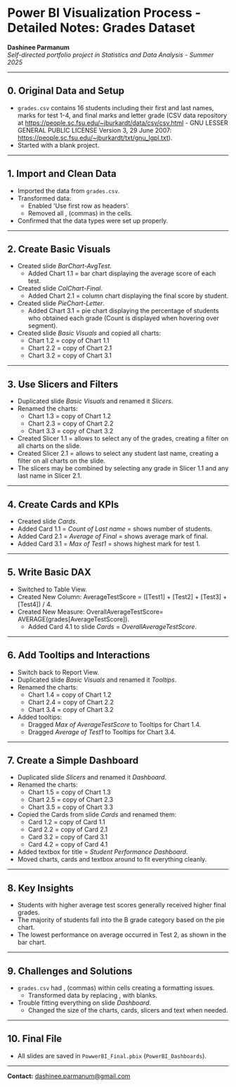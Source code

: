 # Power BI Visualization Process - Detailed Notes: Grades Dataset

**Dashinee Parmanum**  
*Self-directed portfolio project in Statistics and Data Analysis - Summer 2025*

---
## 0. Original Data and Setup
- `grades.csv` contains 16 students including their first and last names, marks for test 1-4, and final marks and letter grade (CSV data repository at https://people.sc.fsu.edu/~jburkardt/data/csv/csv.html - GNU LESSER GENERAL PUBLIC LICENSE Version 3, 29 June 2007: https://people.sc.fsu.edu/~jburkardt/txt/gnu_lgpl.txt).
- Started with a blank project.

---
## 1. Import and Clean Data
- Imported the data from `grades.csv`.
- Transformed data:
  - Enabled 'Use first row as headers'.
   - Removed all , (commas) in the cells.
- Confirmed that the data types were set up properly.

---
## 2. Create Basic Visuals
- Created slide *BarChart-AvgTest*.
  - Added Chart 1.1 = bar chart displaying the average score of each test.
- Created slide *ColChart-Final*.
  - Added Chart 2.1 = column chart displaying the final score by student.
- Created slide *PieChart-Letter*.
  - Added Chart 3.1 = pie chart displaying the percentage of students who obtained each grade (Count is displayed when hovering over segment).
- Created slide *Basic Visuals* and copied all charts:
  -  Chart 1.2 = copy of Chart 1.1
  -  Chart 2.2 = copy of Chart 2.1
  -  Chart 3.2 = copy of Chart 3.1
    
---
## 3. Use Slicers and Filters
- Duplicated slide *Basic Visuals* and renamed it *Slicers*.
- Renamed the charts:
  -  Chart 1.3 = copy of Chart 1.2
  -  Chart 2.3 = copy of Chart 2.2
  -  Chart 3.3 = copy of Chart 3.2
- Created Slicer 1.1 = allows to select any of the grades, creating a filter on all charts on the slide.
- Created Slicer 2.1 = allows to select any student last name, creating a filter on all charts on the slide.
- The slicers may be combined by selecting any grade in Slicer 1.1 and any last name in Slicer 2.1. 

---
## 4. Create Cards and KPIs
- Created slide *Cards*.
- Added Card 1.1 = *Count of Last name* = shows number of students.
- Added Card 2.1 = *Average of Final* = shows average mark of final.
- Added Card 3.1 = *Max of Test1* = shows highest mark for test 1.

---
## 5. Write Basic DAX
- Switched to Table View.
- Created New Column: AverageTestScore = ([Test1] + [Test2] + [Test3] + [Test4]) / 4.
- Created New Measure: OverallAverageTestScore= AVERAGE(grades[AverageTestScore]).
  - Added Card 4.1 to slide *Cards* = *OverallAverageTestScore*.

---
## 6. Add Tooltips and Interactions
- Switch back to Report View.
- Duplicated slide *Basic Visuals* and renamed it *Tooltips*.
- Renamed the charts:
  -  Chart 1.4 = copy of Chart 1.2
  -  Chart 2.4 = copy of Chart 2.2
  -  Chart 3.4 = copy of Chart 3.2
- Added tooltips:
  - Dragged *Max of AverageTestScore* to Tooltips for Chart 1.4.
  - Dragged *Average of Test1* to Tooltips for Chart 3.4.

---
## 7.  Create a Simple Dashboard
- Duplicated slide *Slicers* and renamed it *Dashboard*.
- Renamed the charts:
  -  Chart 1.5 = copy of Chart 1.3
  -  Chart 2.5 = copy of Chart 2.3
  -  Chart 3.5 = copy of Chart 3.3
- Copied the Cards from slide *Cards* and renamed them:
  -  Card 1.2 = copy of Card 1.1
  -  Card 2.2 = copy of Card 2.1
  -  Card 3.2 = copy of Card 3.1
  -  Card 4.2 = copy of Card 4.1
- Added textbox for title = *Student Performance Dashboard*.
- Moved charts, cards and textbox around to fit everything cleanly.
    
---
## 8. Key Insights
- Students with higher average test scores generally received higher final grades.
- The majority of students fall into the B grade category based on the pie chart.
- The lowest performance on average occurred in Test 2, as shown in the bar chart.

---
## 9. Challenges and Solutions
- `grades.csv` had , (commas) within cells creating a formatting issues.
  - Transformed data by replacing , with blanks.
- Trouble fitting everything on slide *Dashboard*.
  - Changed the size of the charts, cards, slicers and text when needed.
  
---
## 10. Final File
- All slides are saved in `PowwerBI_Final.pbix` (`PowerBI_Dashboards`).

---
**Contact:** dashinee.parmanum@gmail.com
